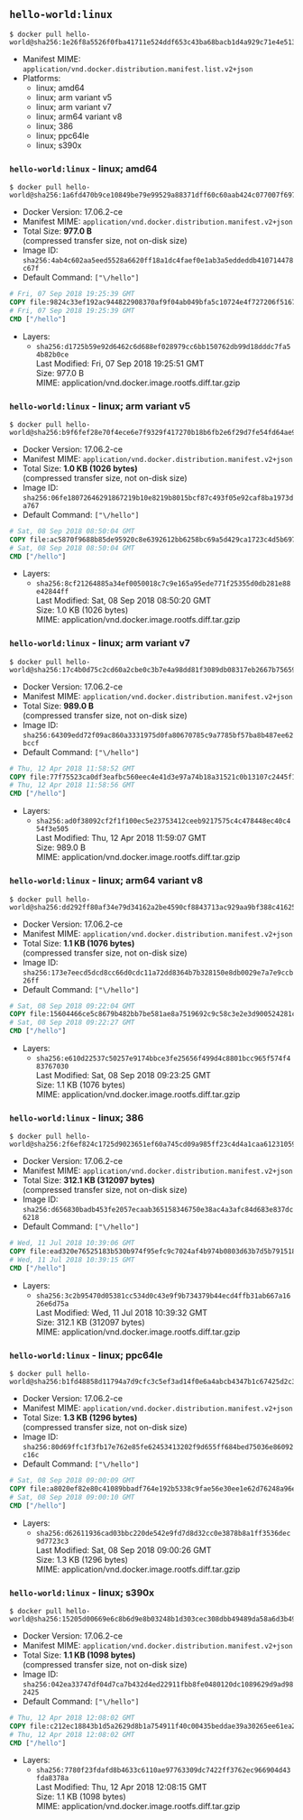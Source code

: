 ## `hello-world:linux`

```console
$ docker pull hello-world@sha256:1e26f8a5526f0fba41711e524ddf653c43ba68bacb1d4a929c71e4e5139bebc8
```

-	Manifest MIME: `application/vnd.docker.distribution.manifest.list.v2+json`
-	Platforms:
	-	linux; amd64
	-	linux; arm variant v5
	-	linux; arm variant v7
	-	linux; arm64 variant v8
	-	linux; 386
	-	linux; ppc64le
	-	linux; s390x

### `hello-world:linux` - linux; amd64

```console
$ docker pull hello-world@sha256:1a6fd470b9ce10849be79e99529a88371dff60c60aab424c077007f6979b4812
```

-	Docker Version: 17.06.2-ce
-	Manifest MIME: `application/vnd.docker.distribution.manifest.v2+json`
-	Total Size: **977.0 B**  
	(compressed transfer size, not on-disk size)
-	Image ID: `sha256:4ab4c602aa5eed5528a6620ff18a1dc4faef0e1ab3a5eddeddb410714478c67f`
-	Default Command: `["\/hello"]`

```dockerfile
# Fri, 07 Sep 2018 19:25:39 GMT
COPY file:9824c33ef192ac944822908370af9f04ab049bfa5c10724e4f727206f5167094 in / 
# Fri, 07 Sep 2018 19:25:39 GMT
CMD ["/hello"]
```

-	Layers:
	-	`sha256:d1725b59e92d6462c6d688ef028979cc6bb150762db99d18dddc7fa54b82b0ce`  
		Last Modified: Fri, 07 Sep 2018 19:25:51 GMT  
		Size: 977.0 B  
		MIME: application/vnd.docker.image.rootfs.diff.tar.gzip

### `hello-world:linux` - linux; arm variant v5

```console
$ docker pull hello-world@sha256:b9f6fef28e70f4ece6e7f9329f417270b18b6fb2e6f29d7fe54fd64ae95218d1
```

-	Docker Version: 17.06.2-ce
-	Manifest MIME: `application/vnd.docker.distribution.manifest.v2+json`
-	Total Size: **1.0 KB (1026 bytes)**  
	(compressed transfer size, not on-disk size)
-	Image ID: `sha256:06fe18072646291867219b10e8219b8015bcf87c493f05e92caf8ba1973da767`
-	Default Command: `["\/hello"]`

```dockerfile
# Sat, 08 Sep 2018 08:50:04 GMT
COPY file:ac5870f9688b85de95920c8e6392612bb6258bc69a5d429ca1723c4d5b697b07 in / 
# Sat, 08 Sep 2018 08:50:04 GMT
CMD ["/hello"]
```

-	Layers:
	-	`sha256:8cf21264885a34ef0050018c7c9e165a95ede771f25355d0db281e88e42844ff`  
		Last Modified: Sat, 08 Sep 2018 08:50:20 GMT  
		Size: 1.0 KB (1026 bytes)  
		MIME: application/vnd.docker.image.rootfs.diff.tar.gzip

### `hello-world:linux` - linux; arm variant v7

```console
$ docker pull hello-world@sha256:17c4b0d75c2cd60a2cbe0c3b7e4a98dd81f3089db08317eb2667b756597f19b0
```

-	Docker Version: 17.06.2-ce
-	Manifest MIME: `application/vnd.docker.distribution.manifest.v2+json`
-	Total Size: **989.0 B**  
	(compressed transfer size, not on-disk size)
-	Image ID: `sha256:64309edd72f09ac860a3331975d0fa80670785c9a7785bf57ba8b487ee62bccf`
-	Default Command: `["\/hello"]`

```dockerfile
# Thu, 12 Apr 2018 11:58:52 GMT
COPY file:77f75523ca0df3eafbc560eec4e41d3e97a74b18a31521c0b13107c2445f1d5e in / 
# Thu, 12 Apr 2018 11:58:56 GMT
CMD ["/hello"]
```

-	Layers:
	-	`sha256:ad0f38092cf2f1f100ec5e23753412ceeb9217575c4c478448ec40c454f3e505`  
		Last Modified: Thu, 12 Apr 2018 11:59:07 GMT  
		Size: 989.0 B  
		MIME: application/vnd.docker.image.rootfs.diff.tar.gzip

### `hello-world:linux` - linux; arm64 variant v8

```console
$ docker pull hello-world@sha256:dd292ff80af34e79d34162a2be4590cf8843713ac929aa9bf388c41625c70628
```

-	Docker Version: 17.06.2-ce
-	Manifest MIME: `application/vnd.docker.distribution.manifest.v2+json`
-	Total Size: **1.1 KB (1076 bytes)**  
	(compressed transfer size, not on-disk size)
-	Image ID: `sha256:173e7eecd5dcd8cc66d0cdc11a72dd8364b7b328150e8db0029e7a7e9ccb26ff`
-	Default Command: `["\/hello"]`

```dockerfile
# Sat, 08 Sep 2018 09:22:04 GMT
COPY file:15604466ce5c8679b482bb7be581ae8a7519692c9c58c3e2e3d900524281c8f7 in / 
# Sat, 08 Sep 2018 09:22:27 GMT
CMD ["/hello"]
```

-	Layers:
	-	`sha256:e610d22537c50257e9174bbce3fe25656f499d4c8801bcc965f574f483767030`  
		Last Modified: Sat, 08 Sep 2018 09:23:25 GMT  
		Size: 1.1 KB (1076 bytes)  
		MIME: application/vnd.docker.image.rootfs.diff.tar.gzip

### `hello-world:linux` - linux; 386

```console
$ docker pull hello-world@sha256:2f6ef824c1725d9023651ef60a745cd09a985ff23c4d4a1caa612310592e510f
```

-	Docker Version: 17.06.2-ce
-	Manifest MIME: `application/vnd.docker.distribution.manifest.v2+json`
-	Total Size: **312.1 KB (312097 bytes)**  
	(compressed transfer size, not on-disk size)
-	Image ID: `sha256:d656830badb453fe2057ecaab365158346750e38ac4a3afc84d683e837dc6218`
-	Default Command: `["\/hello"]`

```dockerfile
# Wed, 11 Jul 2018 10:39:06 GMT
COPY file:ead320e76525183b530b974f95efc9c7024af4b974b0803d63b7d5b7915180ec in / 
# Wed, 11 Jul 2018 10:39:15 GMT
CMD ["/hello"]
```

-	Layers:
	-	`sha256:3c2b95470d05381cc534d0c43e9f9b734379b44ecd4ffb31ab667a1626e6d75a`  
		Last Modified: Wed, 11 Jul 2018 10:39:32 GMT  
		Size: 312.1 KB (312097 bytes)  
		MIME: application/vnd.docker.image.rootfs.diff.tar.gzip

### `hello-world:linux` - linux; ppc64le

```console
$ docker pull hello-world@sha256:b1fd48858d11794a7d9cfc3c5ef3ad14f0e6a4abcb4347b1c67425d2c3596779
```

-	Docker Version: 17.06.2-ce
-	Manifest MIME: `application/vnd.docker.distribution.manifest.v2+json`
-	Total Size: **1.3 KB (1296 bytes)**  
	(compressed transfer size, not on-disk size)
-	Image ID: `sha256:80d69ffc1f3fb17e762e85fe62453413202f9d655ff684bed75036e86092c16c`
-	Default Command: `["\/hello"]`

```dockerfile
# Sat, 08 Sep 2018 09:00:09 GMT
COPY file:a8020ef82e80c41089bbadf764e192b5338c9fae56e30ee1e62d76248a96e8a8 in / 
# Sat, 08 Sep 2018 09:00:10 GMT
CMD ["/hello"]
```

-	Layers:
	-	`sha256:d62611936cad03bbc220de542e9fd7d8d32cc0e3878b8a1ff3536dec9d7723c3`  
		Last Modified: Sat, 08 Sep 2018 09:00:26 GMT  
		Size: 1.3 KB (1296 bytes)  
		MIME: application/vnd.docker.image.rootfs.diff.tar.gzip

### `hello-world:linux` - linux; s390x

```console
$ docker pull hello-world@sha256:15205d00669e6c8b6d9e8b03248b1d303cec308dbb49489da58a6d3b49efc804
```

-	Docker Version: 17.06.2-ce
-	Manifest MIME: `application/vnd.docker.distribution.manifest.v2+json`
-	Total Size: **1.1 KB (1098 bytes)**  
	(compressed transfer size, not on-disk size)
-	Image ID: `sha256:042ea33747df04d7ca7b432d4ed22911fbb8fe0480120dc1089629d9ad982425`
-	Default Command: `["\/hello"]`

```dockerfile
# Thu, 12 Apr 2018 12:08:02 GMT
COPY file:c212ec18843b1d5a2629d8b1a754911f40c00435beddae39a30265ee61ea2312 in / 
# Thu, 12 Apr 2018 12:08:02 GMT
CMD ["/hello"]
```

-	Layers:
	-	`sha256:7780f23fdafd8b4633c6110ae97763309dc7422ff3762ec966904d43fda8378a`  
		Last Modified: Thu, 12 Apr 2018 12:08:15 GMT  
		Size: 1.1 KB (1098 bytes)  
		MIME: application/vnd.docker.image.rootfs.diff.tar.gzip
